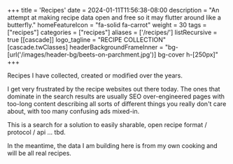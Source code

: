 +++
title = 'Recipes'
date = 2024-01-11T11:56:38-08:00
description = "An attempt at making recipe data open and free so it may flutter around like a butterfly."
homeFeatureIcon = "fa-solid fa-carrot"
weight = 30
tags = ["recipes"]
categories = ["recipes"]
aliases = ['/recipes/']
listRecursive = true
[[cascade]]
  logo_tagline = "RECIPE COLLECTION"
  [cascade.twClasses]
    headerBackgroundFrameInner = "bg-[url('/images/header-bg/beets-on-parchment.jpg')] bg-cover h-[250px]"
+++

Recipes I have collected, created or modified over the years. 

I get very frustrated by the recipe websites out there today. The ones that dominate in the search results are usually SEO over-engineered pages with too-long content describing all sorts of different things you really don't care about, with too many confusing ads mixed-in.

This is a search for a solution to easily sharable, open recipe format / protocol / api ... tbd.

In the meantime, the data I am building here is from my own cooking and will be all real recipes.

